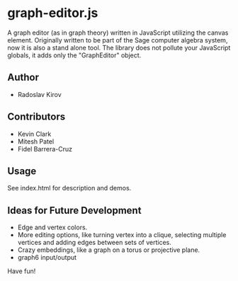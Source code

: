 graph-editor.js
===============

A graph editor (as in graph theory) written in JavaScript utilizing the canvas
element. Originally written to be part of the Sage computer algebra system, now
it is also a stand alone tool. The library does not pollute your JavaScript
globals, it adds only the "GraphEditor" object.

Author
------
+ Radoslav Kirov

Contributors
------------

+ Kevin Clark
+ Mitesh Patel
+ Fidel Barrera-Cruz

Usage
-----
See index.html for description and demos.

Ideas for Future Development
----------------------------

+ Edge and vertex colors.
+ More editing options, like turning vertex into a clique, selecting multiple
  vertices and adding edges between sets of vertices.
+ Crazy embeddings, like a graph on a torus or projective plane.
+ graph6 input/output

Have fun!
